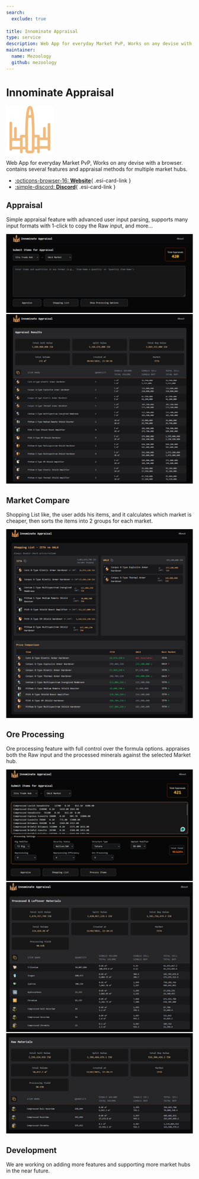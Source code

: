 ```yaml
---
search:
  exclude: true

title: Innominate Appraisal
type: service
description: Web App for everyday Market PvP, Works on any devise with a browser. contains several features and appraisal methods for multiple market hubs.
maintainer:
  name: Mezoology
  github: mezoology
---
```


# Innominate Appraisal

![](icon.png)

Web App for everyday Market PvP, Works on any devise with a browser. contains several features and appraisal methods for multiple market hubs.

<div class="grid cards" markdown>

- [:octicons-browser-16: __Website__](https://innominate.iaam.top){ .esi-card-link }
- [:simple-discord: __Discord__](https://discord.gg/PsSqSGtjBp){ .esi-card-link }

</div>

## Appraisal

Simple appraisal feature with advanced user input parsing, supports many input formats with 1-click to copy the Raw input, and more...

![alt text](input.png)
![](appraisal.png)


## Market Compare

Shopping List like, the user adds his items, and it calculates which market is cheaper, then sorts the items into 2 groups for each market.


![alt text](compare.png)


## Ore Processing

Ore processing feature with full control over the formula options. appraises both the Raw input and the processed minerals against the selected Market hub.

![alt text](settings.png)
![](processed.png)
![](raw.png)

## Development

We are working on adding more features and supporting more market hubs in the near future.

